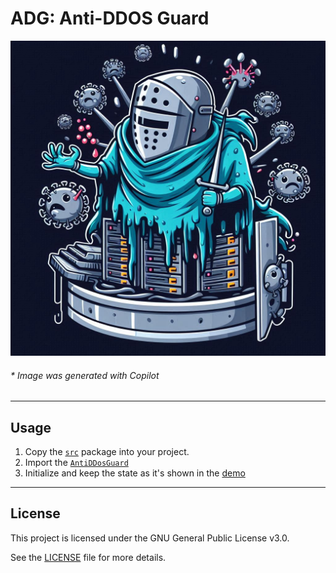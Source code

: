 # ADG: Anti-DDOS Guard


![OIG1.jpg](.github%2FOIG1.jpg)
###### _* Image was generated with Copilot_

---
## Usage

1. Copy the [`src`](src) package into your project.
2. Import the [`AntiDDosGuard`](src/guard.py)
3. Initialize and keep the state as it's shown in the [demo](demo.py)

---
## License
This project is licensed under the GNU General Public License v3.0. 

See the [LICENSE](./LICENSE) file for more details.
